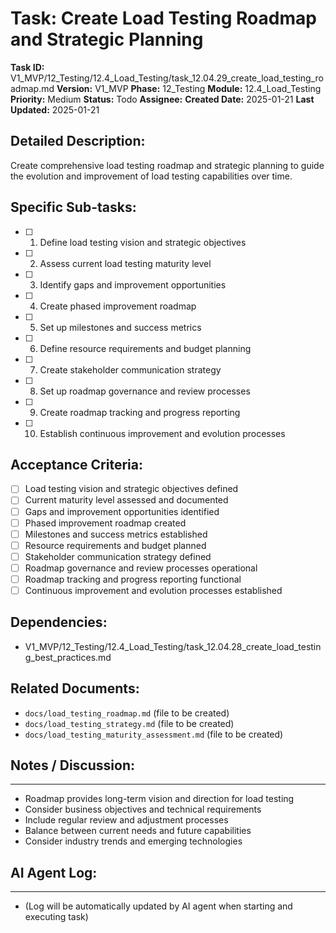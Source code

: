 # Task: Create Load Testing Roadmap and Strategic Planning

**Task ID:** V1_MVP/12_Testing/12.4_Load_Testing/task_12.04.29_create_load_testing_roadmap.md
**Version:** V1_MVP
**Phase:** 12_Testing
**Module:** 12.4_Load_Testing
**Priority:** Medium
**Status:** Todo
**Assignee:**
**Created Date:** 2025-01-21
**Last Updated:** 2025-01-21

## Detailed Description:
Create comprehensive load testing roadmap and strategic planning to guide the evolution and improvement of load testing capabilities over time.

## Specific Sub-tasks:
- [ ] 1. Define load testing vision and strategic objectives
- [ ] 2. Assess current load testing maturity level
- [ ] 3. Identify gaps and improvement opportunities
- [ ] 4. Create phased improvement roadmap
- [ ] 5. Set up milestones and success metrics
- [ ] 6. Define resource requirements and budget planning
- [ ] 7. Create stakeholder communication strategy
- [ ] 8. Set up roadmap governance and review processes
- [ ] 9. Create roadmap tracking and progress reporting
- [ ] 10. Establish continuous improvement and evolution processes

## Acceptance Criteria:
- [ ] Load testing vision and strategic objectives defined
- [ ] Current maturity level assessed and documented
- [ ] Gaps and improvement opportunities identified
- [ ] Phased improvement roadmap created
- [ ] Milestones and success metrics established
- [ ] Resource requirements and budget planned
- [ ] Stakeholder communication strategy defined
- [ ] Roadmap governance and review processes operational
- [ ] Roadmap tracking and progress reporting functional
- [ ] Continuous improvement and evolution processes established

## Dependencies:
- V1_MVP/12_Testing/12.4_Load_Testing/task_12.04.28_create_load_testing_best_practices.md

## Related Documents:
- `docs/load_testing_roadmap.md` (file to be created)
- `docs/load_testing_strategy.md` (file to be created)
- `docs/load_testing_maturity_assessment.md` (file to be created)

## Notes / Discussion:
---
* Roadmap provides long-term vision and direction for load testing
* Consider business objectives and technical requirements
* Include regular review and adjustment processes
* Balance between current needs and future capabilities
* Consider industry trends and emerging technologies

## AI Agent Log:
---
* (Log will be automatically updated by AI agent when starting and executing task)
